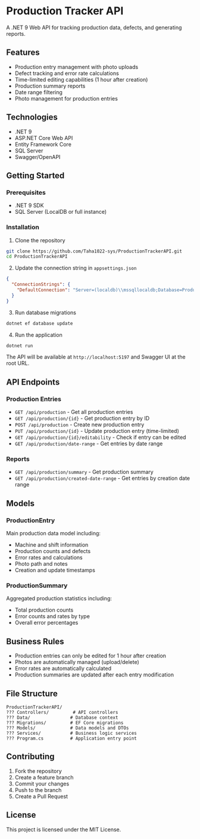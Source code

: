 # Production Tracker API

A .NET 9 Web API for tracking production data, defects, and generating reports.

## Features

- Production entry management with photo uploads
- Defect tracking and error rate calculations
- Time-limited editing capabilities (1 hour after creation)
- Production summary reports
- Date range filtering
- Photo management for production entries

## Technologies

- .NET 9
- ASP.NET Core Web API
- Entity Framework Core
- SQL Server
- Swagger/OpenAPI

## Getting Started

### Prerequisites

- .NET 9 SDK
- SQL Server (LocalDB or full instance)

### Installation

1. Clone the repository
```bash
git clone https://github.com/Taha1022-sys/ProductionTrackerAPI.git
cd ProductionTrackerAPI
```

2. Update the connection string in `appsettings.json`
```json
{
  "ConnectionStrings": {
    "DefaultConnection": "Server=(localdb)\\mssqllocaldb;Database=ProductionTrackerDB;Trusted_Connection=true;MultipleActiveResultSets=true"
  }
}
```

3. Run database migrations
```bash
dotnet ef database update
```

4. Run the application
```bash
dotnet run
```

The API will be available at `http://localhost:5197` and Swagger UI at the root URL.

## API Endpoints

### Production Entries
- `GET /api/production` - Get all production entries
- `GET /api/production/{id}` - Get production entry by ID
- `POST /api/production` - Create new production entry
- `PUT /api/production/{id}` - Update production entry (time-limited)
- `GET /api/production/{id}/editability` - Check if entry can be edited
- `GET /api/production/date-range` - Get entries by date range

### Reports
- `GET /api/production/summary` - Get production summary
- `GET /api/production/created-date-range` - Get entries by creation date range

## Models

### ProductionEntry
Main production data model including:
- Machine and shift information
- Production counts and defects
- Error rates and calculations
- Photo path and notes
- Creation and update timestamps

### ProductionSummary
Aggregated production statistics including:
- Total production counts
- Error counts and rates by type
- Overall error percentages

## Business Rules

- Production entries can only be edited for 1 hour after creation
- Photos are automatically managed (upload/delete)
- Error rates are automatically calculated
- Production summaries are updated after each entry modification

## File Structure

```
ProductionTrackerAPI/
??? Controllers/         # API controllers
??? Data/               # Database context
??? Migrations/         # EF Core migrations
??? Models/             # Data models and DTOs
??? Services/           # Business logic services
??? Program.cs          # Application entry point
```

## Contributing

1. Fork the repository
2. Create a feature branch
3. Commit your changes
4. Push to the branch
5. Create a Pull Request

## License

This project is licensed under the MIT License.